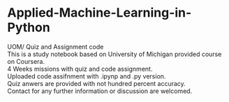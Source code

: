 # Applied-Machine-Learning-in-Python
UOM/ Quiz and Assignment code  
This is a study notebook based on University of Michigan provided course on Coursera.  
4 Weeks missions with quiz and code assignment.  
Uploaded code assifnment with .ipynp and .py version.  
Quiz anwers are provided with not hundred percent accuracy.  
Contact for any further information or discussion are welcomed.
